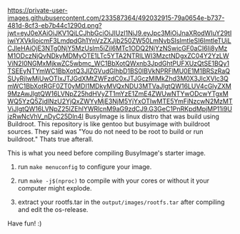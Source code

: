 https://private-user-images.githubusercontent.com/233587364/492032915-79a0654e-b737-481d-8cf3-eb7b44c1290d.png?jwt=eyJ0eXAiOiJKV1QiLCJhbGciOiJIUzI1NiJ9.eyJpc3MiOiJnaXRodWIuY29tIiwiYXVkIjoicmF3LmdpdGh1YnVzZXJjb250ZW50LmNvbSIsImtleSI6ImtleTUiLCJleHAiOjE3NTg0NjY5MzUsIm5iZiI6MTc1ODQ2NjYzNSwicGF0aCI6Ii8yMzM1ODczNjQvNDkyMDMyOTE1LTc5YTA2NTRlLWI3MzctNDgxZC04Y2YzLWViN2I0NGMxMjkwZC5wbmc_WC1BbXotQWxnb3JpdGhtPUFXUzQtSE1BQy1TSEEyNTYmWC1BbXotQ3JlZGVudGlhbD1BS0lBVkNPRFlMU0E1M1BRSzRaQSUyRjIwMjUwOTIxJTJGdXMtZWFzdC0xJTJGczMlMkZhd3M0X3JlcXVlc3QmWC1BbXotRGF0ZT0yMDI1MDkyMVQxNDU3MTVaJlgtQW16LUV4cGlyZXM9MzAwJlgtQW16LVNpZ25hdHVyZT1mYzE1ZmE4ZWUwNTYwODcwYTgxMWQ5YzQ5ZjdlNzU2YjQxZWYyMjE3NjM5YjYxOTIwMTE5YmFiNzcwN2MzMTViJlgtQW16LVNpZ25lZEhlYWRlcnM9aG9zdCJ9.G3GeC1PnRKpdMpjMP11i9UjzRwNcVhV_nDyC25Dln4I
BusyImage is linux distro that was build using Buildroot.
This repository is like gentoo but busyimage with buildroot sources.
They said was "You do not need to be root to build or run buildroot."
Thats true afterall.

This is what you need before compiling BusyImage's starter image.

1) run `make menuconfig` to configure your image.

2) run `make -j$(nproc)` to compile with your cores or without it your computer might explode.

3) extract your rootfs.tar in the `output/images/rootfs.tar` after compiling and edit the os-release.

Have fun! :)
